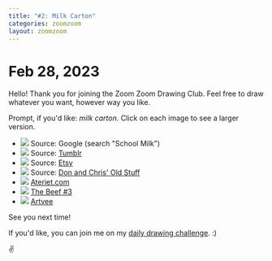 ```yaml
---
title: "#2: Milk Carton"
categories: zoomzoom
layout: zoomzoom
---
```


<h1>Feb 28, 2023</h1>

<p>
  Hello! Thank you for joining the Zoom Zoom Drawing Club.
  Feel free to draw whatever you want, however way you like.
</p>
<p>
  Prompt, if you'd like: <em>milk carton</em>.
  Click on each image to see a larger version.
</p>


<ul class="reference-photos">
  <li>
    <a href="/assets/images/zoomzoom/school-milk.jpg"><img src="/assets/images/zoomzoom/school-milk.jpg"></a>
    <span>Source: Google (search "School Milk")</span>
  </li>
  <li>
    <a href="/assets/images/zoomzoom/bear-milk.jpg"><img src="/assets/images/zoomzoom/bear-milk.jpg"></a>
    <span>Source: <a href="https://wordsandeggs.tumblr.com/post/4694978690/milk-carton-design-by-chris-von-szombathy-via/amp">Tumblr</a></span>
  </li>
  <li>
    <a href="/assets/images/zoomzoom/drink-more-milk.jpg"><img src="/assets/images/zoomzoom/drink-more-milk.jpg"></a>
    <span>Source: <a href="https://www.etsy.com/listing/1171034534/country-shelf-decor-mid-century-milk">Etsy</a></span>
  </li>
  <li>
    <a href="/assets/images/zoomzoom/drive-in-dairy.jpg"><img src="/assets/images/zoomzoom/drive-in-dairy.jpg"></a>
    <span>Source: <a href="https://www.oldstuffonly.com/items/1950s/els-borcdsseide-detail.htm">Don and Chris' Old Stuff</a></span>
  </li>
  <li>
    <a href="/assets/images/zoomzoom/milk-japan.jpg"><img src="/assets/images/zoomzoom/milk-japan.jpg"></a>
    <span><a href="https://www.ateriet.com/milk-packaging-design/">Ateriet.com</a></span>
  </li>
  <li>
    <a href="/assets/images/zoomzoom/the-beef-3.jpg"><img src="/assets/images/zoomzoom/the-beef-3.jpg"></a>
    <span><a href="https://imagecomics.com/comics/releases/the-beef-3-of-5">The Beef #3</a></span>
  </li>
  <li>
    <a href="/assets/images/zoomzoom/borden-milk.jpg"><img src="/assets/images/zoomzoom/borden-milk.jpg"></a>
    <span><a href="https://artvee.com/dl/bordens-evaporated-milk">Artvee</a></span>
  </li>
</ul>

<p>
  See you next time!
</p>
<p>
  If you'd like, you can join me on my <a href="https://doevery.day/mrshawnliu">daily drawing challenge</a>.
   :)
</p>
<div class="footer-symbol">✌</div>
